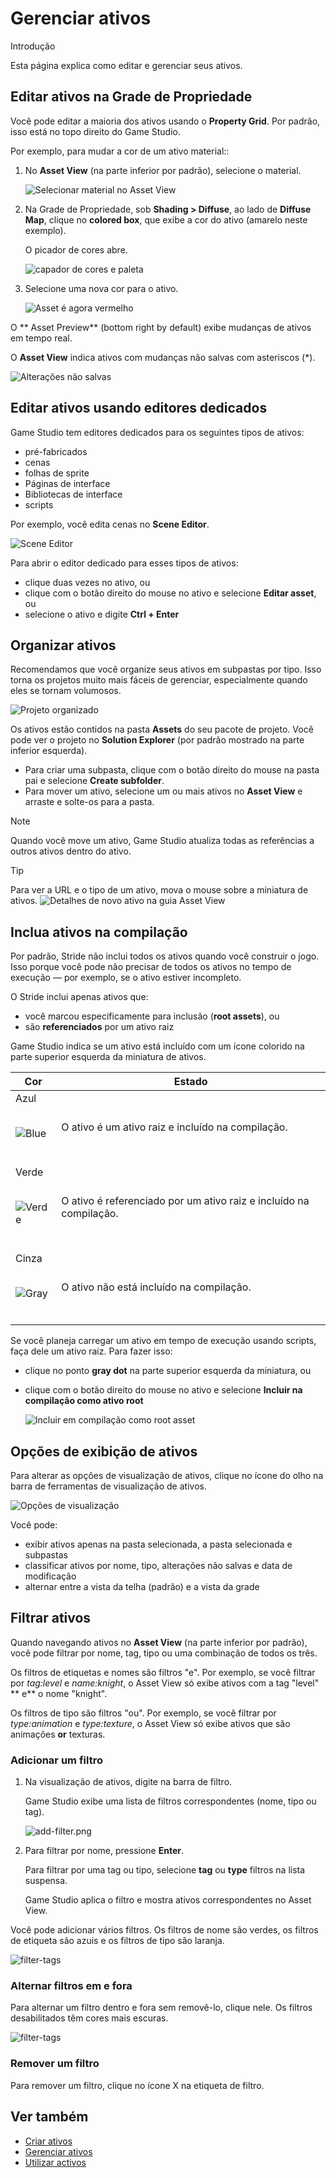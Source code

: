 # Gerenciar ativos

<span class="badge text-bg-primary">Introdução</span>

Esta página explica como editar e gerenciar seus ativos.

## Editar ativos na Grade de Propriedade

Você pode editar a maioria dos ativos usando o **Property Grid**. Por padrão, isso está no topo direito do Game Studio.

Por exemplo, para mudar a cor de um ativo material::

1. No **Asset View** (na parte inferior por padrão), selecione o material.

   ![Selecionar material no Asset View](../get-started/media/edit-asset-sphere-material-asset-view-tab.png)

2. Na Grade de Propriedade, sob **Shading > Diffuse**, ao lado de **Diffuse Map**, clique no **colored box**, que exibe a cor do ativo (amarelo neste exemplo).

   O picador de cores abre.

   ![capador de cores e paleta](../get-started/media/edit-asset-color-picker-palette-diffuse.png)

4. Selecione uma nova cor para o ativo.

   ![ Asset é agora vermelho](../get-started/media/edit-asset-color-change-selected-asset.png)

O ** Asset Preview** (bottom right by default) exibe mudanças de ativos em tempo real.

O **Asset View** indica ativos com mudanças não salvas com asteriscos (*).

![ Alterações não salvas ](../get-started/media/asset-unsaved-changes.png)

## Editar ativos usando editores dedicados

Game Studio tem editores dedicados para os seguintes tipos de ativos:

* pré-fabricados
* cenas
* folhas de sprite
* Páginas de interface
* Bibliotecas de interface
* scripts

Por exemplo, você edita cenas no **Scene Editor**.

![Scene Editor](media/manage-assets-scene-editor.png)

Para abrir o editor dedicado para esses tipos de ativos:

* clique duas vezes no ativo, ou
* clique com o botão direito do mouse no ativo e selecione **Editar asset**, ou
* selecione o ativo e digite **Ctrl + Enter**

## Organizar ativos

Recomendamos que você organize seus ativos em subpastas por tipo. Isso torna os projetos muito mais fáceis de gerenciar, especialmente quando eles se tornam volumosos.

![ Projeto organizado](media/manage-assets-organized-project.png)

Os ativos estão contidos na pasta **Assets** do seu pacote de projeto. Você pode ver o projeto no **Solution Explorer** (por padrão mostrado na parte inferior esquerda).

* Para criar uma subpasta, clique com o botão direito do mouse na pasta pai e selecione **Create subfolder**.
* Para mover um ativo, selecione um ou mais ativos no **Asset View** e arraste e solte-os para a pasta.

> [!NOTE]
> Quando você move um ativo, Game Studio atualiza todas as referências a outros ativos dentro do ativo.

> [!TIP]
> Para ver a URL e o tipo de um ativo, mova o mouse sobre a miniatura de ativos.
> ![Detalhes de novo ativo na guia Asset View](../get-started/media/asset-creation-solution-explorer.png)

## Inclua ativos na compilação

Por padrão, Stride não inclui todos os ativos quando você construir o jogo. Isso porque você pode não precisar de todos os ativos no tempo de execução — por exemplo, se o ativo estiver incompleto.

O Stride inclui apenas ativos que:

* você marcou especificamente para inclusão (**root assets**), ou
* são **referenciados** por um ativo raiz

Game Studio indica se um ativo está incluído com um ícone colorido na parte superior esquerda da miniatura de ativos.

| Cor | Estado |
------|--------
| Azul <p><br>![Blue](media/manage-assets-reference-asset.png)</p></br> | O ativo é um ativo raiz e incluído na compilação. |
| Verde <p><br>![Verde](media/manage-assets-include-asset.png)</p></br> | O ativo é referenciado por um ativo raiz e incluído na compilação. |
| Cinza <p><br>![Gray](media/manage-assets-exclude-asset.png)</p></br> | O ativo não está incluído na compilação. |

Se você planeja carregar um ativo em tempo de execução usando scripts, faça dele um ativo raiz. Para fazer isso:

* clique no ponto **gray dot** na parte superior esquerda da miniatura, ou

* clique com o botão direito do mouse no ativo e selecione **Incluir na compilação como ativo root**

   ![Incluir em compilação como root asset](media/right-click-include-in-build-as-root-asset.png)

## Opções de exibição de ativos

Para alterar as opções de visualização de ativos, clique no ícone do olho na barra de ferramentas de visualização de ativos.

![ Opções de visualização ](../get-started/media/asset-view-options.png)

Você pode:

* exibir ativos apenas na pasta selecionada, a pasta selecionada e subpastas
* classificar ativos por nome, tipo, alterações não salvas e data de modificação
* alternar entre a vista da telha (padrão) e a vista da grade

## Filtrar ativos

Quando navegando ativos no **Asset View** (na parte inferior por padrão), você pode filtrar por nome, tag, tipo ou uma combinação de todos os três.

Os filtros de etiquetas e nomes são filtros "e". Por exemplo, se você filtrar por *tag:level* e *name:knight*, o Asset View só exibe ativos com a tag "level" ** e** o nome "knight".

Os filtros de tipo são filtros "ou". Por exemplo, se você filtrar por *type:animation* e *type:texture*, o Asset View só exibe ativos que são animações **or** texturas.

### Adicionar um filtro

1. Na visualização de ativos, digite na barra de filtro.

   Game Studio exibe uma lista de filtros correspondentes (nome, tipo ou tag).

   ![add-filter.png](media/add-filter.png)

2. Para filtrar por nome, pressione **Enter**.

   Para filtrar por uma tag ou tipo, selecione **tag** ou **type** filtros na lista suspensa.

   Game Studio aplica o filtro e mostra ativos correspondentes no Asset View.

Você pode adicionar vários filtros. Os filtros de nome são verdes, os filtros de etiqueta são azuis e os filtros de tipo são laranja.

![filter-tags](media/filter-tags.png)

### Alternar filtros em e fora

Para alternar um filtro dentro e fora sem removê-lo, clique nele. Os filtros desabilitados têm cores mais escuras.

![filter-tags](../get-started/media/disabled-filter-tags.png)

### Remover um filtro

Para remover um filtro, clique no ícone X na etiqueta de filtro.

## Ver também

* [Criar ativos](create-assets.md)
* [Gerenciar ativos](manage-assets.md)
* [Utilizar activos](use-assets.md)